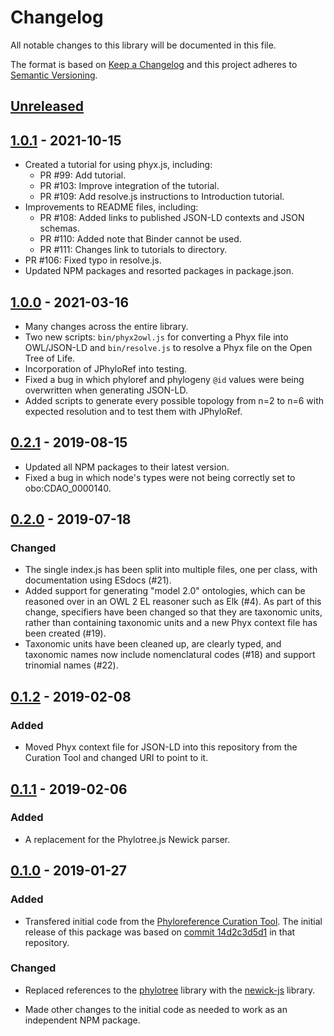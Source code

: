 # Changelog
All notable changes to this library will be documented in this file.

The format is based on [Keep a Changelog] and this project adheres to [Semantic Versioning].

## [Unreleased]

## [1.0.1] - 2021-10-15
- Created a tutorial for using phyx.js, including:
  - PR #99: Add tutorial.
  - PR #103: Improve integration of the tutorial.
  - PR #109: Add resolve.js instructions to Introduction tutorial.
- Improvements to README files, including:
  - PR #108: Added links to published JSON-LD contexts and JSON schemas.
  - PR #110: Added note that Binder cannot be used.
  - PR #111: Changes link to tutorials to directory.
- PR #106: Fixed typo in resolve.js.
- Updated NPM packages and resorted packages in package.json.

## [1.0.0] - 2021-03-16
- Many changes across the entire library.
- Two new scripts: `bin/phyx2owl.js` for converting a Phyx file into OWL/JSON-LD
  and `bin/resolve.js` to resolve a Phyx file on the Open Tree of Life.
- Incorporation of JPhyloRef into testing.
- Fixed a bug in which phyloref and phylogeny `@id` values were being overwritten when generating JSON-LD.
- Added scripts to generate every possible topology from n=2 to n=6 with expected resolution and to test them with JPhyloRef.

## [0.2.1] - 2019-08-15
- Updated all NPM packages to their latest version.
- Fixed a bug in which node's types were not being correctly set to obo:CDAO\_0000140.

## [0.2.0] - 2019-07-18
### Changed
- The single index.js has been split into multiple files, one per class, with documentation using ESdocs (#21).
- Added support for generating "model 2.0" ontologies, which can be reasoned over in an OWL 2 EL reasoner such as Elk (#4). As part of this change, specifiers have been changed so that they are taxonomic units, rather than containing taxonomic units and a new Phyx context file has been created (#19).
- Taxonomic units have been cleaned up, are clearly typed, and taxonomic names now include nomenclatural codes (#18) and support trinomial names (#22).

## [0.1.2] - 2019-02-08
### Added
- Moved Phyx context file for JSON-LD into this repository from the Curation Tool and changed URI to point to it.

## [0.1.1] - 2019-02-06
### Added
- A replacement for the Phylotree.js Newick parser.

## [0.1.0] - 2019-01-27
### Added
- Transfered initial code from the [Phyloreference Curation Tool]. The initial
release of this package was based on [commit 14d2c3d5d1] in that repository.

### Changed
- Replaced references to the [phylotree] library with the [newick-js] library.
- Made other changes to the initial code as needed to work as an independent NPM package.

  [Unreleased]: https://github.com/phyloref/phyx.js/compare/v1.0.1...master
  [1.0.1]: https://github.com/phyloref/phyx.js/compare/v1.0.0...v1.0.1
  [1.0.0]: https://github.com/phyloref/phyx.js/compare/v0.2.1...v1.0.0
  [0.2.1]: https://github.com/phyloref/phyx.js/compare/v0.2.0...v0.2.1
  [0.2.0]: https://github.com/phyloref/phyx.js/compare/v0.1.2...v0.2.0
  [0.1.2]: https://github.com/phyloref/phyx.js/compare/v0.1.1...v0.1.2
  [0.1.1]: https://github.com/phyloref/phyx.js/compare/v0.1.0...v0.1.1
  [0.1.0]: https://github.com/phyloref/phyx.js/releases/tag/v0.1.0
  [Keep a Changelog]: https://keepachangelog.com/en/1.0.0/
  [Semantic Versioning]: https://semver.org/spec/v2.0.0.html
  [Phyloreference Curation Tool]: http://github.com/phyloref/curation-tool
  [commit 14d2c3d5d1]: https://github.com/phyloref/curation-tool/commit/14d2c3d5d12ee4e925e29961bd46587aabfb8cd4
  [phylotree]: https://www.npmjs.com/package/phylotree
  [newick-js]: https://www.npmjs.com/package/newick-js
